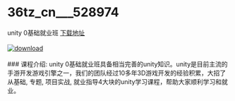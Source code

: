 # 36tz_cn___528974
unity 0基础就业班
[下载地址](http://www.36tz.cn/article/528974 "下载地址")
<br/></br>[![download](http://36tz.cn/muke_img/2019_11_356-75-300x169.jpg "下载地址")](http://www.36tz.cn/article/528974 "下载地址")
<br/></br>### 课程介绍:
unity 0基础就业班具备相当完善的unity知识。unity是目前主流的手游开发游戏引擎之一，我们的团队经过10多年3D游戏开发的经验积累，大招了从基础, 专题, 项目实战, 就业指导4大块的unity学习课程，帮助大家顺利学习和就业。


 
